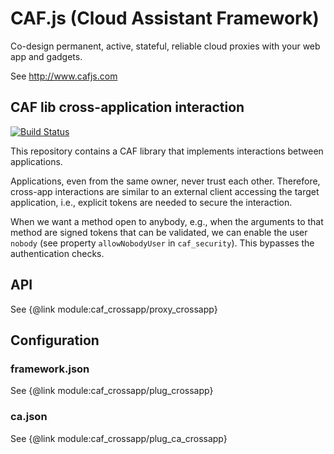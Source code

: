 # CAF.js (Cloud Assistant Framework)

Co-design permanent, active, stateful, reliable cloud proxies with your web app and gadgets.

See http://www.cafjs.com

## CAF lib cross-application interaction

[![Build Status](https://travis-ci.org/cafjs/caf_crossapp.svg?branch=master)](https://travis-ci.org/cafjs/caf_crossapp)

This repository contains a CAF library that implements interactions between applications.

Applications, even from the same owner, never trust each other. Therefore, cross-app interactions are similar to an external client accessing the target application, i.e., explicit tokens are needed to secure the interaction.

When we want a method open to anybody, e.g., when the arguments to that method are signed tokens that can be validated, we can enable the user `nobody` (see property `allowNobodyUser` in `caf_security`). This bypasses the authentication checks.

## API

See {@link module:caf_crossapp/proxy_crossapp}

## Configuration

### framework.json

See {@link module:caf_crossapp/plug_crossapp}

### ca.json

See {@link module:caf_crossapp/plug_ca_crossapp}
